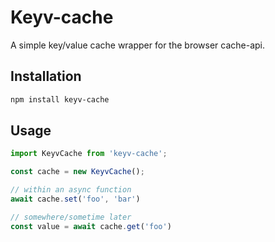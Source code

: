 # Keyv-cache

A simple key/value cache wrapper for the browser cache-api.

## Installation

```bash
npm install keyv-cache
```

## Usage

```js
import KeyvCache from 'keyv-cache';

const cache = new KeyvCache();

// within an async function
await cache.set('foo', 'bar')

// somewhere/sometime later
const value = await cache.get('foo')
```
